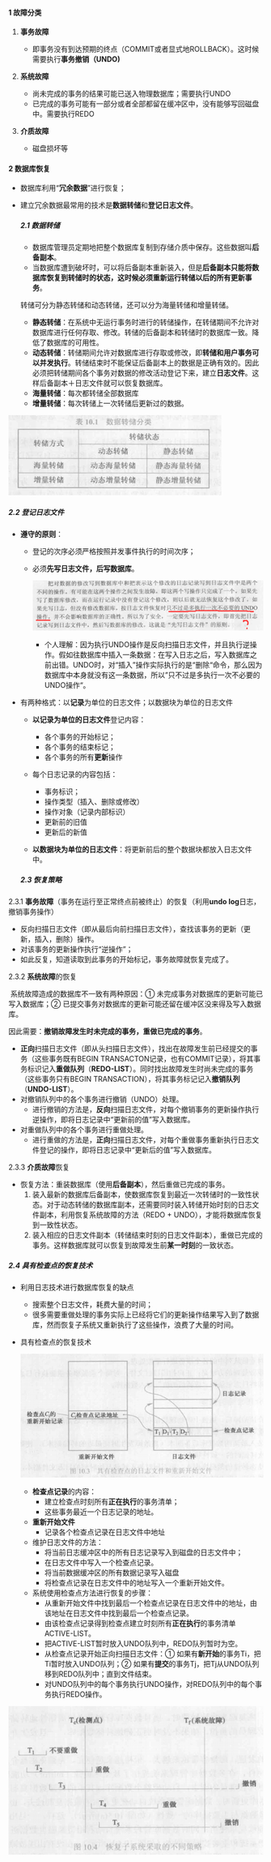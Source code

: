 #### 1 故障分类

1. **事务故障**
   - 即事务没有到达预期的终点（COMMIT或者显式地ROLLBACK）。这时候需要执行**事务撤销（UNDO)**

2. **系统故障**
   - 尚未完成的事务的结果可能已送入物理数据库；需要执行UNDO
   - 已完成的事务可能有一部分或者全部都留在缓冲区中，没有能够写回磁盘中。需要执行REDO
3. **介质故障**
   - 磁盘损坏等



####  2 数据库恢复

- 数据库利用“**冗余数据**”进行恢复；

- 建立冗余数据最常用的技术是**数据转储**和**登记日志文件**。

  ##### 2.1 数据转储

  - 数据库管理员定期地把整个数据库复制到存储介质中保存。这些数据叫**后备副本**。
  - 当数据库遭到破坏时，可以将后备副本重新装入，但是**后备副本只能将数据库恢复到转储时的状态，这时候必须重新运行转储以后的所有更新事务**。

  转储可分为静态转储和动态转储，还可以分为海量转储和增量转储。

  - **静态转储**：在系统中无运行事务时进行的转储操作，在转储期间不允许对数据库进行任何存取、修改。转储的后备副本和转储时的数据库一致。降低了数据库的可用性。
  - **动态转储**：转储期间允许对数据库进行存取或修改，即**转储和用户事务可以并发执行**。转储结束时不能保证后备副本上的数据是正确有效的。因此必须把转储期间各个事务对数据的修改活动登记下来，建立**日志文件**。这样后备副本＋日志文件就可以恢复数据库。
  - **海量转储**：每次都转储全部数据库
  - **增量转储**：每次转储上一次转储后更新过的数据。

![image-20200905223112968](.\pictures\转储分类.png)

##### 2.2 登记日志文件

- **遵守的原则**：

  - 登记的次序必须严格按照并发事件执行的时间次序；

  - 必须**先写日志文件，后写数据库**。

    ![image-20200905233955910](.\pictures\问题1.png)
    
    - 个人理解：因为执行UNDO操作是反向扫描日志文件，并且执行逆操作。假如往数据库中插入一条数据：在写入日志之后，写入数据库之前出错。UNDO时，对“插入”操作实际执行的是“删除“命令，那么因为数据库中本身就没有这一条数据，所以”只不过是多执行一次不必要的UNDO操作“。

- 有两种格式：以**记录**为单位的日志文件；以数据块为单位的日志文件

  - **以记录为单位的日志文件**登记内容：

    - 各个事务的开始标记；
    - 各个事务的结束标记；
    - 各个事务的所有**更新**操作

  - 每个日志记录的内容包括：

    - 事务标识；
    - 操作类型（插入、删除或修改）
    - 操作对象（记录内部标识）
    - 更新前的旧值
    - 更新后的新值

  - **以数据块为单位的日志文件**：将更新前后的整个数据块都放入日志文件中。

    

  ##### 2.3 恢复策略

2.3.1 **事务故障**（事务在运行至正常终点前被终止）的恢复（利用**undo log**日志，撤销事务操作）

- 反向扫描日志文件（即从最后向前扫描日志文件），查找该事务的更新（更新，插入，删除）操作。
- 对该事务的更新操作执行“逆操作”；
- 如此反复，知道读取到此事务的开始标记，事务故障就恢复完成了。

2.3.2 **系统故障**的恢复

​	系统故障造成的数据库不一致有两种原因：① 未完成事务对数据库的更新可能已写入数据库；② 已提交事务对数据库的更新可能还留在缓冲区没来得及写入数据库。

​	因此需要：**撤销故障发生时未完成的事务，重做已完成的事务**。

- **正向**扫描日志文件（即从头扫描日志文件），找出在故障发生前已经提交的事务（这些事务既有BEGIN TRANSACTON记录，也有COMMIT记录），将其事务标识记入**重做队列**（**REDO-LIST**）。同时找出故障发生时尚未完成的事务（这些事务只有BEGIN TRANSACTION），将其事务标记记入**撤销队列**（**UNDO-LIST**）。
- 对撤销队列中的各个事务进行撤销（UNDO）处理。
  - 进行撤销的方法是，**反向**扫描日志文件，对每个撤销事务的更新操作执行逆操作，即将日志记录中“更新前的值”写入数据库。
- 对重做队列中的各个事务进行重做处理。
  - 进行重做的方法是，**正向**扫描日志文件，对每个重做事务重新执行日志文件登记的操作，即将日志记录中“更新后的值”写入数据库。

2.3.3 **介质故障**恢复

- 恢复方法：重装数据库（使用**后备副本**），然后重做已完成的事务。
  1. 装入最新的数据库后备副本，使数据库恢复到最近一次转储时的一致性状态。对于动态转储的数据库副本，还需要同时装入转储开始时刻的日志文件副本，利用恢复系统故障的方法（REDO + UNDO），才能将数据库恢复到一致性状态。
  2. 装入相应的日志文件副本（转储结束时刻的日志文件副本），重做已完成的事务。这样数据库就可以恢复到故障发生前**某一时刻**的一致状态。



##### 2.4 具有检查点的恢复技术

- 利用日志技术进行数据库恢复的缺点
  - 搜索整个日志文件，耗费大量的时间；
  - 很多需要重做处理的事务实际上已经将它们的更新操作结果写入到了数据库，然而恢复子系统又重新执行了这些操作，浪费了大量的时间。

- 具有检查点的恢复技术

  ![image-20200906094100972](.\pictures\具有检查点的日志我呢间和重新开始文件.png)
  - **检查点记录**的内容：
    - 建立检查点时刻所有**正在执行**的事务清单；
    - 这些事务最近一个日志记录的地址。
  - **重新开始文件**
    - 记录各个检查点记录在日志文件中地址
  - 维护日志文件的方法：
    - 将当前日志缓冲区中的所有日志记录写入到磁盘的日志文件中；
    - 在日志文件中写入一个检查点记录。
    - 将当前数据缓冲区的所有数据记录写入磁盘
    - 将检查点记录在日志文件中的地址写入一个重新开始文件。
  - 系统使用检查点方法进行恢复的步骤：
    - 从重新开始文件中找到最后一个检查点记录在日志文件中的地址，由该地址在日志文件中找到最后一个检查点记录。
    - 由该检查点记录得到检查点建立时刻所有**正在执行**的事务清单ACTIVE-LIST。
    - 把ACTIVE-LIST暂时放入UNDO队列中，REDO队列暂时为空。
    - 从检查点记录开始正向扫描日志文件：① 如果有**新开始**的事务Ti，把Ti暂时放入UNDO队列；② 如果有**提交**的事务Tj，把Tj从UNDO队列移到REDO队列中；直到文件结束。
    - 对UNDO队列中的每个事务执行UNDO操作，对REDO队列中的每个事务执行REDO操作。

![image-20200906143138346](.\pictures\恢复子系统采取的不同策略.png)

​	